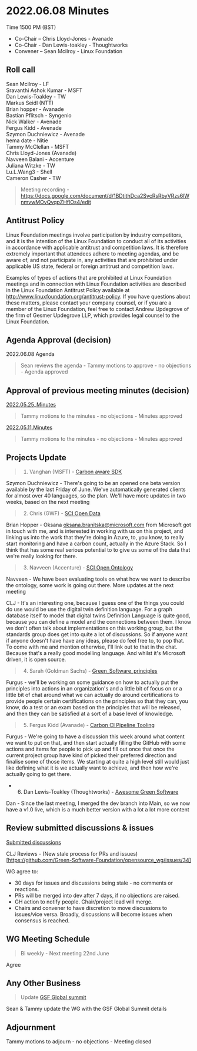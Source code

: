 # 2022.06.08 Minutes

Time 1500 PM (BST)

- Co-Chair – Chris Lloyd-Jones - Avanade
- Co-Chair - Dan Lewis-toakley - Thoughtworks
- Convener – Sean Mcilroy - Linux Foundation
  
## Roll call 
Sean Mcilroy - LF<br>
Sravanthi Ashok Kumar - MSFT<br>
Dan Lewis-Toakley - TW<br>
Markus Seidl (NTT) <br>
Brian hopper - Avanade<br>
Bastian Pflitsch - Syngenio<br>
Nick Walker - Avenade<br>
Fergus Kidd - Avenade<br>
Szymon Duchniewicz - Avenade<br>
hema date - Nitie<br>
Tammy McClellan - MSFT<br>
Chris Lloyd-Jones (Avanade)<br>
Navveen Balani - Accenture<br>
Juliana Witzke - TW<br>
Lu.L.Wang3 - Shell<br>
Cameron Casher - TW<br>

> Meeting recording - https://docs.google.com/document/d/1BDtithDca2SvcRsRbyVRzs6lWnmvwMOvQvqpZHflOs4/edit

## Antitrust Policy
Linux Foundation meetings involve participation by industry competitors, and it is the intention of the Linux Foundation to conduct 
all of its activities in accordance with applicable antitrust and competition laws. 
It is therefore extremely important that attendees adhere to meeting agendas, and be aware of, and not participate in, any activities 
that are prohibited under applicable US state, federal or foreign antitrust and competition laws.

Examples of types of actions that are prohibited at Linux Foundation meetings and in connection with Linux Foundation activities are 
described in the Linux Foundation Antitrust Policy available at http://www.linuxfoundation.org/antitrust-policy. 
If you have questions about these matters, please contact your company counsel, or if you are a member of the Linux Foundation, 
feel free to contact Andrew Updegrove of the firm of Gesmer Updegrove LLP, which provides legal counsel to the Linux Foundation.
  
## Agenda Approval (decision) 

2022.06.08 Agenda

> Sean reviews the agenda - Tammy motions to approve - no objections - Agenda approved
  
## Approval of previous meeting minutes (decision)

[2022.05.25_Minutes](https://github.com/Green-Software-Foundation/opensource_wg/blob/main/Agenda_Minutes/2022.05.25.Minutes.md)

> Tammy motions to the minutes - no objections - Minutes approved

[2022.05.11.Minutes](https://github.com/Green-Software-Foundation/opensource_wg/blob/main/Agenda_Minutes/2022.05.11.Minutes.md)

> Tammy motions to the minutes - no objections - Minutes approved

## Projects Update

> 1. Vanghan (MSFT) - [Carbon aware SDK](https://github.com/Green-Software-Foundation/carbon-aware-sdk)

Szymon Duchniewicz - There's going to be an opened one beta version available by the last Friday of June. We've automatically generated clients for almost over 40 languages, so the plan. We'll have more updates in two weeks, based on the next meeting

> 2. Chris (GWF) - [SCI Open Data](https://github.com/Green-Software-Foundation/sci-data)

Brian Hopper - Oksana <oksana.branitska@microsoft.com> from Microsoft got in touch with me, and is interested in working with us on this project, and linking us into the work that they're doing in Azure, to, you know, to really start monitoring and have a carbon count, actually in the Azure Stack. So I think that has some real serious potential to to give us some of the data that we're really looking for there.

> 3. Navveen (Accenture) - [SCI Open Ontology](https://docs.google.com/document/d/1wPIMHOGxvaDH743CT0upf2AVR9pXwl6v/edit?usp=sharing&ouid=109368751668006670411&rtpof=true&sd=true)

Navveen - We have been evaluating tools on what how we want to describe the ontology, some work is going out there. More updates at the next meeting

CLJ - It's an interesting one, because I guess one of the things you could do use would be use the digital twin definition language. For a graph database itself to model that digital twins Definition Language is quite good, because you can define a model and the connections between them. I know we don't often talk about implementations on this working group, but the standards group does get into quite a lot of discussions. So if anyone want if anyone doesn't have have any ideas, please do feel free to, to pop that. To come with me and mention otherwise, I'll link out to that in the chat. Because that's a really good modelling language. And whilst it's Microsoft driven, it is open source.

> 4. Sarah (Goldman Sachs) - [Green_Software_principles](https://github.com/Green-Software-Foundation/Green_Software_principles)

Furgus - we'll be working on some guidance on how to actually put the principles into actions in an organization's and a little bit of focus on or a little bit of chat around what we can actually do around certifications to provide people certain certifications on the principles so that they can, you know, do a test or an exam based on the principles that will be released, and then they can be satisfied at a sort of a base level of knowledge. 

> 5. Fergus Kidd (Avanade) - [Carbon CI Pipeline Tooling](https://github.com/Green-Software-Foundation/Carbon_CI_Pipeline_Tooling)

Furgus - We're going to have a discussion this week around what content we want to put on that, and then start actually filling the GitHub with some actions and items for people to pick up and fill out once that once the current project group have kind of picked their preferred direction and finalise some of those items. We starting at quite a high level still would just like defining what it is we actually want to achieve, and then how we're actually going to get there.

- 6. Dan Lewis-Toakley (Thoughtworks) - [Awesome Green Software](https://github.com/Green-Software-Foundation/awesome-green-software/tree/dev)

Dan - Since the last meeting, I merged the dev branch into Main, so we now have a v1.0 live, which is a much better version with a lot a lot more content

## Review submitted discussions & issues

[Submitted discussions](https://github.com/Green-Software-Foundation/innovation_wg/discussions)

CLJ Reviews - (New stale process for PRs and issues)[https://github.com/Green-Software-Foundation/opensource_wg/issues/34]

WG agree to:

- 30 days for issues and discussions being stale - no comments or reactions.
- PRs will be merged into dev after 7 days, if no objections are raised.
- GH action to notify people. Chair/project lead will merge.
- Chairs and convener to have discretion to move discussions to issues/vice versa. Broadly, discussions will become issues when consensus is reached.

## WG Meeting Schedule

> Bi weekly - Next meeting 22nd June

Agree

## Any Other Business

> Update [GSF Global summit](https://greensoftware.foundation/)

Sean & Tammy update the WG with the GSF Global Summit details

## Adjournment

Tammy motions to adjourn - no objections - Meeting closed
